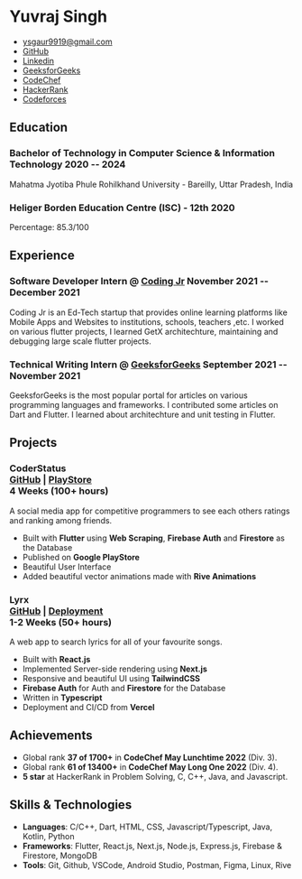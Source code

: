 # Yuvraj Singh

- <ysgaur9919@gmail.com>
- [GitHub](https://github.com/curiousyuvi)
- [Linkedin](https://www.linkedin.com/in/yuvraj-singh-b85ab71b9/)
- [GeeksforGeeks](https://auth.geeksforgeeks.org/user/curiousyuvi/articles)
- [CodeChef](https://codechef.com/users/curiousyuvi007)
- [HackerRank](https://www.hackerrank.com/curiousyuvi?hr_r=1)
- [Codeforces](https://codeforces.com/profile/curiousyuvi007)

## Education

### <span class="ed-heading">Bachelor of Technology in Computer Science & Information Technology </span > <span class="technologies">2020 -- 2024 </span>

Mahatma Jyotiba Phule Rohilkhand University - Bareilly, Uttar Pradesh, India

### <span class="ed-heading">Heliger Borden Education Centre (ISC) - 12th </span > <span class="technologies">2020</span>

Percentage: 85.3/100

## Experience

### <span>Software Developer Intern @ [Coding Jr](https://codingjr.in/) </span> <span class="technologies">November 2021 -- December 2021</span>

Coding Jr is an Ed-Tech startup that provides online learning platforms like Mobile Apps and Websites to institutions, schools, teachers ,etc. I worked on various flutter projects, I learned GetX architechture, maintaining and debugging large scale flutter projects.

### <span>Technical Writing Intern @ [GeeksforGeeks](https://www.geeksforgeeks.org/) </span> <span class="technologies">September 2021 -- November 2021</span>

GeeksforGeeks is the most popular portal for articles on various programming languages and frameworks. I contributed some articles on Dart and Flutter. I learned about architechture and unit testing in Flutter.

## Projects

### <span class="project-heading">CoderStatus <div class="link">[GitHub](https://github.com/curiousyuvi/coder_status) | [PlayStore](https://play.google.com/store/apps/details?id=com.curiousyuvi.coderstatus)</div></span> <span class="technologies">4 Weeks (100+ hours)</span>

A social media app for competitive programmers to see each others ratings and ranking among friends.

- Built with **Flutter** using **Web Scraping**, **Firebase Auth** and **Firestore** as the Database
- Published on **Google PlayStore**
- Beautiful User Interface
- Added beautiful vector animations made with **Rive Animations**

### <span class="project-heading">Lyrx<div class="link">[GitHub](https://github.com/curiousyuvi/lyrx) | [Deployment](https://lyrx.vercel.app/)</div></span> <span class="technologies">1-2 Weeks (50+ hours)</span>

A web app to search lyrics for all of your favourite songs.

- Built with **React.js**
- Implemented Server-side rendering using **Next.js**
- Responsive and beautiful UI using **TailwindCSS**
- **Firebase Auth** for Auth and **Firestore** for the Database
- Written in **Typescript**
- Deployment and CI/CD from **Vercel**

## Achievements

- Global rank **37 of 1700+** in **CodeChef May Lunchtime 2022** (Div. 3).
- Global rank **61 of 13400+** in **CodeChef May Long One 2022** (Div. 4).
- **5 star** at HackerRank in Problem Solving, C, C++, Java, and Javascript.

## Skills & Technologies

- **Languages**: C/C++, Dart, HTML, CSS, Javascript/Typescript, Java, Kotlin, Python
- **Frameworks**: Flutter, React.js, Next.js, Node.js, Express.js, Firebase & Firestore, MongoDB
- **Tools**: Git, Github, VSCode, Android Studio, Postman, Figma, Linux, Rive
